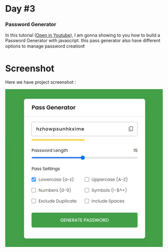 # Day #3

### Password Generator
In this tutorial ([Open in Youtube](https://youtu.be/825u2Puaej0)),  I am gonna showing to you how to build a Password Generator with javascript. this pass generator also have different options to manage password creation❗️

# Screenshot
Here we have project screenshot :

![screenshot](screenshot.jpg)